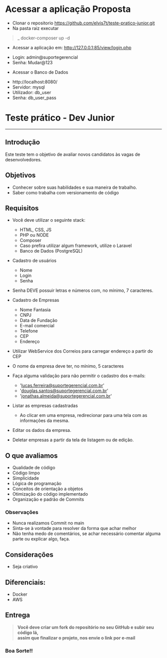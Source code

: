 # Acessar a aplicação Proposta

* Clonar o repositorio https://github.com/elvis7t/teste-pratico-junior.git
* Na pasta raiz executar 
>_ docker-composer up -d

* Acessar a aplicação em:
http://127.0.0.1:85/view/login.php
- Login: admin@suportegerencial 
- Senha: Mudar@123

* Acessar o Banco de Dados
- http://localhost:8080/
- Servidor: mysql
- Utilizador: db_user
- Senha: db_user_pass


# Teste prático - Dev Junior

----------

## Introdução
Este teste tem o objetivo de avaliar novos candidatos às vagas de desenvolvedores.

## Objetivos
- Conhecer sobre suas habilidades e sua maneira de trabalho.
- Saber como trabalha com versionamento de código

## Requisitos
- Você deve utilizar o seguinte stack:
    - HTML, CSS, JS
    - PHP ou NODE
    - Composer 
    - Caso prefira utilizar algum framework, utilize o Laravel
    - Banco de Dados (PostgreSQL)
- Cadastro de usuários
    - Nome
    - Login
    - Senha
- Senha DEVE possuir letras e números com, no mínimo, 7 caracteres.    

- Cadastro de Empresas
    - Nome Fantasia
    - CNPJ
    - Data de Fundação
    - E-mail comercial
    - Telefone
    - CEP
    - Endereço
- Utilizar WebService dos Correios para carregar endereço a partir do CEP
- O nome da empresa deve ter, no mínimo, 5 caracteres
- Faça alguma validação para não permitir o cadastro dos e-mails:
  - 'lucas.ferreira@suportegerencial.com.br'
  - 'douglas.santos@suportegerencial.com.br'
  - 'jonathas.almeida@suportegerencial.com.br'
- Listar as empresas cadastradas
    - Ao clicar em uma empresa, redirecionar para uma tela com as informações da mesma.
- Editar os dados da empresa.
- Deletar empresas a partir da tela de listagem ou de edição.


## O que avaliamos
- Qualidade de código
- Código limpo
- Simplicidade
- Lógica de programação
- Conceitos de orientação a objetos
- Otimização do código implementado
- Organização e padrão de Commits

### Observações
- Nunca realizamos Commit no main
- Sinta-se à vontade para resolver da forma que achar melhor
- Não tenha medo de comentários, se achar necessário comentar alguma parte ou explicar algo, faça.


## Considerações
- Seja criativo

## Diferenciais:
  - Docker
  - AWS

## Entrega
>**Você deve criar um fork do repositório no seu GitHub e subir seu código lá,**   
**assim que finalizar o projeto, nos envie o link por e-mail**

### Boa Sorte!!


